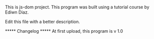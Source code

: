 This is js-dom project. This program was built using a tutorial course by Ediwn Diaz.

Edit this file with a better description.


***** Changelog *****
At first upload, this program is v 1.0
